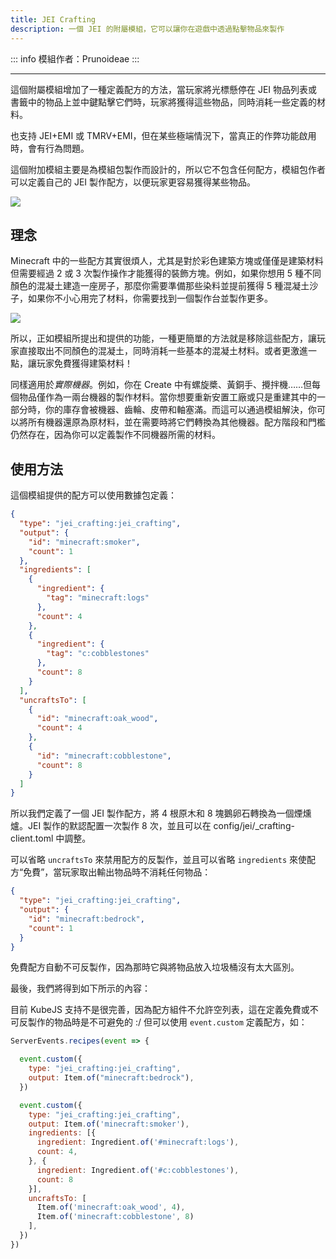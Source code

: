 ```yaml
---
title: JEI Crafting
description: 一個 JEI 的附屬模組，它可以讓你在遊戲中透過點擊物品來製作
---
```


::: info
模組作者：Prunoideae
:::

<BadgeCompat CurseForge="mc-mods/jei-crafting" GitHub="Prunoideae/JEI-Crafting" />

---

這個附屬模組增加了一種定義配方的方法，當玩家將光標懸停在 JEI 物品列表或書籤中的物品上並中鍵點擊它們時，玩家將獲得這些物品，同時消耗一些定義的材料。

也支持 JEI+EMI 或 TMRV+EMI，但在某些極端情況下，當真正的作弊功能啟用時，會有行為問題。

這個附加模組主要是為模組包製作而設計的，所以它不包含任何配方，模組包作者可以定義自己的 JEI 製作配方，以便玩家更容易獲得某些物品。

![](/docs/zh-tw/addons/jei-crafting/2.png)

## 理念

Minecraft 中的一些配方其實很煩人，尤其是對於彩色建築方塊或僅僅是建築材料但需要經過 2 或 3 次製作操作才能獲得的裝飾方塊。例如，如果你想用 5 種不同顏色的混凝土建造一座房子，那麼你需要準備那些染料並提前獲得 5 種混凝土沙子，如果你不小心用完了材料，你需要找到一個製作台並製作更多。

![](/docs/zh-tw/addons/jei-crafting/3.png)

所以，正如模組所提出和提供的功能，一種更簡單的方法就是移除這些配方，讓玩家直接取出不同顏色的混凝土，同時消耗一些基本的混凝土材料。或者更激進一點，讓玩家免費獲得建築材料！

同樣適用於*實際機器*。例如，你在 Create 中有螺旋槳、黃銅手、攪拌機……但每個物品僅作為一兩台機器的製作材料。當你想要重新安置工廠或只是重建其中的一部分時，你的庫存會被機器、齒輪、皮帶和軸塞滿。而這可以通過模組解決，你可以將所有機器還原為原材料，並在需要時將它們轉換為其他機器。配方階段和門檻仍然存在，因為你可以定義製作不同機器所需的材料。

## 使用方法

這個模組提供的配方可以使用數據包定義：

```json
{
  "type": "jei_crafting:jei_crafting",
  "output": {
    "id": "minecraft:smoker",
    "count": 1
  },
  "ingredients": [
    {
      "ingredient": {
        "tag": "minecraft:logs"
      },
      "count": 4
    },
    {
      "ingredient": {
        "tag": "c:cobblestones"
      },
      "count": 8
    }
  ],
  "uncraftsTo": [
    {
      "id": "minecraft:oak_wood",
      "count": 4
    },
    {
      "id": "minecraft:cobblestone",
      "count": 8
    }
  ]
}
```

所以我們定義了一個 JEI 製作配方，將 4 根原木和 8 塊鵝卵石轉換為一個煙燻爐。JEI 製作的默認配置一次製作 8 次，並且可以在 config/jei/_crafting-client.toml 中調整。

可以省略 `uncraftsTo` 來禁用配方的反製作，並且可以省略 `ingredients` 來使配方“免費”，當玩家取出輸出物品時不消耗任何物品：

```json
{
  "type": "jei_crafting:jei_crafting",
  "output": {
    "id": "minecraft:bedrock",
    "count": 1
  }
}
```

免費配方自動不可反製作，因為那時它與將物品放入垃圾桶沒有太大區別。

最後，我們將得到如下所示的內容：

目前 KubeJS 支持不是很完善，因為配方組件不允許空列表，這在定義免費或不可反製作的物品時是不可避免的 :/ 但可以使用 `event.custom` 定義配方，如：

```js
ServerEvents.recipes(event => {

  event.custom({
    type: "jei_crafting:jei_crafting",
    output: Item.of("minecraft:bedrock"),
  })

  event.custom({
    type: "jei_crafting:jei_crafting",
    output: Item.of('minecraft:smoker'),
    ingredients: [{
      ingredient: Ingredient.of('#minecraft:logs'),
      count: 4,
    }, {
      ingredient: Ingredient.of('#c:cobblestones'),
      count: 8
    }],
    uncraftsTo: [
      Item.of('minecraft:oak_wood', 4),
      Item.of('minecraft:cobblestone', 8)
    ],
  })
})
```